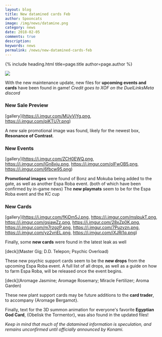 ```yaml
---
layout: blog
title: New datamined cards Feb
author: Spooncats
image: /img/news/datamine.png
category: news
date: 2018-02-05
comments: true
description: 
keywords: news
permalink: /news/new-datamined-cards-feb
---
```


{% include heading.html title=page.title author=page.author %}

![](https://i.imgur.com/GLRb63s.png)

With the new maintenance update, new files for **upcoming events and cards** have been found in game!
*Credit goes to XOF on the DuelLinksMeta discord*
### New Sale Preview

[gallery](https://i.imgur.com/MUvVjYg.png, https://i.imgur.com/piKTU7r.png)

A new sale promotional image was found, likely for the newest box, **Resonance of Contrast**.

### New Events

[gallery](https://i.imgur.com/ZCH0EWQ.png, https://i.imgur.com/IGn8xju.png, https://i.imgur.com/oIFwOB5.png, https://i.imgur.com/6fbcw95.png)

**Promotional images** were found of Bonz and Mokuba being added to the gate, as well as another Espa Roba event. (both of which have been confirmed by in-game news) The **new playmats** seem to be for the Espa Roba event and the KC cup

### New Cards

[gallery](https://i.imgur.com/fKiDm5J.png, https://i.imgur.com/mslpukT.png, https://i.imgur.com/gsjawZz.png, https://i.imgur.com/28xZp0K.png, https://i.imgur.com/m7rzgzP.png, https://i.imgur.com/7Puzvzn.png, https://i.imgur.com/yz2vnEL.png, https://i.imgur.com/iXJRi1q.png)

Finally, some **new cards** were found in the latest leak as well

[deck](Master Gig; D.D. Telepon; Psychic Overload)

These new psychic support cards seem to be the **new drops** from the upcoming Espa Roba event. A full list of all drops, as well as a guide on how to farm Espa Roba, will be released once the event begins.

[deck](Aromage Jasmine; Aromage Rosemary; Miracle Fertilizer; Aroma Garden)

These new plant support cards may be future additions to the **card trader**, to accompany {Aromage Bergamot}.

Finally, text for the 3D summon animation for everyone's favorite **Egyptian God Card**, {Obelisk the Tormentor}, was also found in the updated files!

*Keep in mind that much of the datamined information is speculation, and remains unconfirmed until officially announced by Konami.*